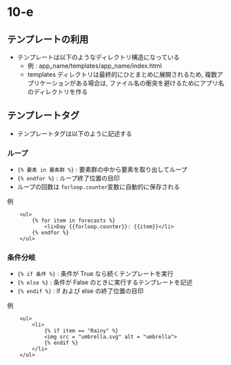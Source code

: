 # 10-e

## テンプレートの利用

- テンプレートは以下のようなディレクトリ構造になっている
  - 例 : app_name/templates/app_name/index.html
  - templates ディレクトリは最終的にひとまとめに展開されるため, 複数アプリケーションがある場合は, ファイル名の衝突を避けるためにアプリ名のディレクトリを作る

## テンプレートタグ

- テンプレートタグは以下のように記述する

### ループ

- `{% 要素 in 要素群 %}` : 要素群の中から要素を取り出してループ
- `{% endfor %}` : ループ終了位置の目印
- ループの回数は `forloop.counter`変数に自動的に保存される

例

```
    <ul>
        {% for item in forecasts %}
            <li>Day {{forloop.counter}}: {{item}}</li>
        {% endfor %}
    </ul>
```

### 条件分岐

- `{% if 条件 %}` : 条件が True なら続くテンプレートを実行
- `{% else %}` : 条件が False のときに実行するテンプレートを記述
- `{% endif %}` : if および else の終了位置の目印

例

```
    <ul>
        <li>
            {% if item == "Rainy" %}
            <img src = "umbrella.svg" alt = "umbrella">
            {% endif %}
        </li>
    </ul>
```
